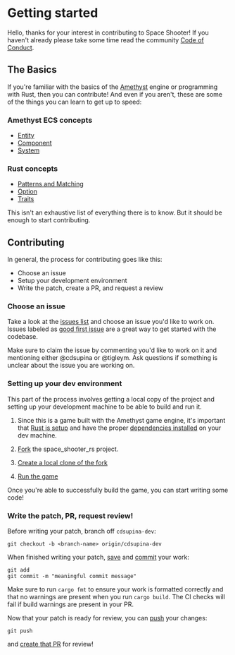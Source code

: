 # Getting started

Hello, thanks for your interest in contributing to Space Shooter! If you haven't
already please take some time read the community [Code of Conduct](CODE_OF_CONDUCT.md).

## The Basics

If you're familiar with the basics of the [Amethyst](https://amethyst.rs/) engine or programming with Rust, then you can contribute! And even if you aren't, these are some of the things you can learn to get up to speed:

### Amethyst ECS concepts

- [Entity](https://book.amethyst.rs/stable/concepts/entity_and_component.html)
- [Component](https://book.amethyst.rs/stable/concepts/entity_and_component.html)
- [System](https://book.amethyst.rs/stable/concepts/system.html)

### Rust concepts

- [Patterns and Matching](https://doc.rust-lang.org/book/ch18-00-patterns.html)
- [Option](https://doc.rust-lang.org/stable/rust-by-example/std/option.html)
- [Traits](https://doc.rust-lang.org/stable/rust-by-example/trait.html)

This isn't an exhaustive list of everything there is to know. But it should be
enough to start contributing.

## Contributing

In general, the process for contributing goes like
this:

- Choose an issue
- Setup your development environment
- Write the patch, create a PR, and request a review

### Choose an issue

Take a look at the [issues list](https://github.com/amethyst/space_shooter_rs/issues)
and choose an issue you'd like to work on. Issues labeled as [good first issue](https://github.com/amethyst/space_shooter_rs/issues?q=is%3Aissue+label%3A%22good+first+issue%22+is%3Aopen)
are a great way to get started with the codebase.

Make sure to claim the issue by
commenting you'd like to work on it and mentioning either @cdsupina or @tigleym. Ask questions if something is unclear about the issue you are working on.

### Setting up your dev environment

This part of the process involves getting a local copy of the project and setting up your development machine to be able to build and run it.

1. Since this is a game built with the Amethyst game engine, it's important that [Rust is setup](https://book.amethyst.rs/stable/getting-started.html) and have the proper [dependencies installed](https://github.com/amethyst/amethyst/blob/master/README.md#dependencies) on your dev machine.

2. [Fork](https://docs.github.com/en/github/getting-started-with-github/fork-a-repo#fork-an-example-repository) the space_shooter_rs project.

3. [Create a local clone of the fork](https://docs.github.com/en/github/getting-started-with-github/fork-a-repo#step-2-create-a-local-clone-of-your-fork)

4. [Run the game](https://github.com/amethyst/space_shooter_rs#to-run)

Once you're able to successfully build the game, you can start writing some code!

### Write the patch, PR, request review!

Before writing your patch, branch off `cdsupina-dev`:

```
git checkout -b <branch-name> origin/cdsupina-dev
```

When finished writing your patch, [save](https://www.atlassian.com/git/tutorials/saving-changes) and [commit](https://www.atlassian.com/git/tutorials/saving-changes/git-commit) your work:

```
git add
git commit -m "meaningful commit message"
```

Make sure to run `cargo fmt` to ensure your work is formatted correctly and that no warnings are present when you run `cargo build`. The CI checks will fail if build warnings are present in your PR.

Now that your patch is ready for review, you can [push](https://www.atlassian.com/git/tutorials/syncing/git-push) your changes:

```
git push
```

 and [create that PR](https://docs.github.com/en/desktop/contributing-and-collaborating-using-github-desktop/creating-an-issue-or-pull-request#creating-a-pull-request) for review!
